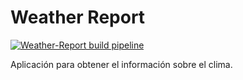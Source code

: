 Weather Report
==============
[![Weather-Report build pipeline](https://github.com/martinicr/tec-bd1/actions/workflows/weather-report-build.yml/badge.svg?branch=main)](https://github.com/martinicr/tec-bd1/actions/workflows/weather-report-build.yml)

Aplicación para obtener el información sobre el clima.


